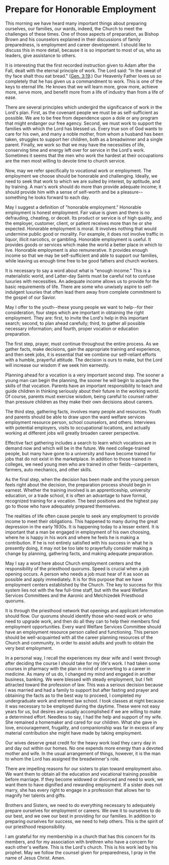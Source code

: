# Prepare for Honorable Employment

This morning we have heard many important things about preparing ourselves,
our families, our wards, indeed, the Church to meet the challenges of these
times. One of those aspects of preparation, as Bishop Brown and his counselors
explained in their discussions of family preparedness, is employment and
career development. I should like to discuss this in more detail, because it
is so important to most of us, who as leaders, give assistance to others.

It is interesting that the first recorded instruction given to Adam after the
Fall, dealt with the eternal principle of work. The Lord said: "In the sweat
of thy face shalt thou eat bread." ([Gen.
3:19](https://www.lds.org/scriptures/ot/gen/3.19?lang=eng#18).) Our Heavenly
Father loves us so completely that he has given us a commandment to work. This
is one of the keys to eternal life. He knows that we will learn more, grow
more, achieve more, serve more, and benefit more from a life of industry than
from a life of ease.

There are several principles which undergird the significance of work in the
Lord's plan. First, as the covenant people we must be as self-sufficient as
possible. We are to be free from dependence upon a dole or any program that
might endanger our free agency. Second, we must work to support the families
with which the Lord has blessed us. Every true son of God wants to care for
his own, and many a noble mother, from whom a husband has been taken,
struggles to support her children, both as a breadwinner and a single parent.
Finally, we work so that we may have the necessities of life, conserving time
and energy left over for service in the Lord's work. Sometimes it seems that
the men who work the hardest at their occupations are the men most willing to
devote time to church service.

Now, may we refer specifically to vocational work or employment. The
employment we choose should be honorable and challenging. Ideally, we need to
seek that work to which we are suited by interest, by aptitude, and by
training. A man's work should do more than provide adequate income; it should
provide him with a sense of self-worth and be a pleasure--something he looks
forward to each day.

May I suggest a definition of "honorable employment." Honorable employment is
honest employment. Fair value is given and there is no defrauding, cheating,
or deceit. Its product or service is of high quality, and the employer,
customer, client, or patient receives more than he or she expected. Honorable
employment is moral. It involves nothing that would undermine public good or
morality. For example, it does not involve traffic in liquor, illicit
narcotics, or gambling. Honorable employment is useful. It provides goods or
services which make the world a better place in which to live. Honorable
employment is also remunerative. It provides enough income so that we may be
self-sufficient and able to support our families, while leaving us enough time
free to be good fathers and church workers.

It is necessary to say a word about what is "enough income." This is a
materialistic world, and Latter-day Saints must be careful not to confuse
luxuries with necessities. An adequate income allows us to provide for the
basic requirements of life. There are some who unwisely aspire to self-
indulgent luxuries that often lead them away from complete commitment to the
gospel of our Savior.

May I offer to the youth--these young people we want to help--for their
consideration, four steps which are important in obtaining the right
employment. They are: first, to invite the Lord's help in this important
search; second, to plan ahead carefully; third, to gather all possible
necessary information; and fourth, proper vocation or education preparation.

The first step, prayer, must continue throughout the entire process. As we
gather facts, make decisions, gain the appropriate training and experience,
and then seek jobs, it is essential that we combine our self-reliant efforts
with a humble, prayerful attitude. The decision is ours to make, but the Lord
will increase our wisdom if we seek him earnestly.

Planning ahead for a vocation is a very important second step. The sooner a
young man can begin the planning, the sooner he will begin to acquire the
skills of that vocation. Parents have an important responsibility to teach and
guide children in thinking seriously about their future in the working world.
Of course, parents must exercise wisdom, being careful to counsel rather than
pressure children as they make their own decisions about careers.

The third step, gathering facts, involves many people and resources. Youth and
parents should be able to draw upon the ward welfare services employment
resource person, school counselors, and others. Interviews with potential
employers, visits to occupational locations, and actually working at different
jobs will greatly broaden career perspective.

Effective fact gathering includes a search to learn which vocations are in
demand now and which will be in the future. We need college-trained people,
but many have gone to a university and have become trained for jobs that do
not exist in the marketplace. In addition to those trained in colleges, we
need young men who are trained in other fields--carpenters, farmers, auto
mechanics, and other skills.

As the final step, when the decision has been made and the young person feels
right about the decision, the preparation process should begin in earnest.
Whether the training involved is an apprenticeship, university education, or a
trade school, it is often an advantage to have formal, recognized training for
a vocation. The best positions and the highest pay go to those who have
adequately prepared themselves.

The realities of life often cause people to seek any employment to provide
income to meet their obligations. This happened to many during the great
depression in the early 1930s. It is happening today to a lesser extent. It is
important that a man be engaged in employment of his own choosing, where he is
happy in his work and where he feels he is making a contribution. If he is not
entirely satisfied with his success in what he is presently doing, it may not
be too late to prayerfully consider making a change by planning, gathering
facts, and making adequate preparation.

May I say a word here about Church employment centers and the responsibility
of the priesthood quorums. Speed is crucial when a job opening occurs. A
person who needs a job must hear of it as soon as possible and apply
immediately. It is for this purpose that we have employment centers
established by the Church. The key to success for this system lies not with
the few full-time staff, but with the ward Welfare Services Committees and the
Aaronic and Melchizedek Priesthood quorums.

It is through the priesthood network that openings and applicant information
should flow. Our quorums should identify those who need work or who need to
upgrade work, and then do all they can to help their members find employment
opportunities. Every ward Welfare Services Committee should have an employment
resource person called and functioning. This person should be well-acquainted
with all the career planning resources of the Church and community, in order
to assist adults and youth to obtain the very best employment.

In a personal way, I recall the experiences my dear wife and I went through
after deciding the course I should take for my life's work. I had taken some
courses in pharmacy with the plan in mind of converting to a career in
medicine. As many of us do, I changed my mind and engaged in another business,
banking. We were blessed with steady employment, but I felt attracted toward
the profession of law. This was a serious decision because I was married and
had a family to support but after fasting and prayer and obtaining the facts
as to the best way to proceed, I completed my undergraduate work and entered
law school. I took classes at night because it was necessary to be employed
during the daytime. These were not easy years for us, but desires are usually
accomplished if we are willing to make a determined effort. Needless to say, I
had the help and support of my wife. She remained a homemaker and cared for
our children. What she gave in love, encouragement, frugality, and
companionship was far in excess of any material contribution she might have
made by taking employment.

Our wives deserve great credit for the heavy work load they carry day in and
day out within our homes. No one expends more energy than a devoted mother and
wife. In the usual arrangement of things, however, it is the man to whom the
Lord has assigned the breadwinner's role.

There are impelling reasons for our sisters to plan toward employment also. We
want them to obtain all the education and vocational training possible before
marriage. If they become widowed or divorced and need to work, we want them to
have dignified and rewarding employment. If a sister does not marry, she has
every right to engage in a profession that allows her to magnify her talents
and gifts.

Brothers and Sisters, we need to do everything necessary to adequately prepare
ourselves for employment or careers. We owe it to ourselves to do our best,
and we owe our best in providing for our families. In addition to preparing
ourselves for success, we need to help others. This is the spirit of our
priesthood responsibility.

I am grateful for my membership in a church that has this concern for its
members, and for my association with brethren who have a concern for each
other's welfare. This is the Lord's church. This is his work led by his
prophet. May we follow the counsel given for preparedness, I pray in the name
of Jesus Christ. Amen.

